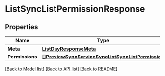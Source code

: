 # ListSyncListPermissionResponse

## Properties
Name | Type | Notes
------------ | ------------- | -------------
**Meta** | [**ListDayResponseMeta**](ListDayResponse_meta.md) | [optional] 
**Permissions** | [**[]PreviewSyncServiceSyncListSyncListPermission**](preview.sync.service.sync_list.sync_list_permission.md) | [optional] 

[[Back to Model list]](../README.md#documentation-for-models) [[Back to API list]](../README.md#documentation-for-api-endpoints) [[Back to README]](../README.md)


